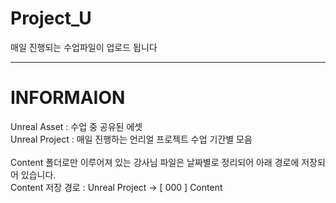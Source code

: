 # Project_U
매일 진행되는 수업파일이 업로드 됩니다

---

# INFORMAION
Unreal Asset : 수업 중 공유된 에셋<br/>
Unreal Project : 매일 진행하는 언리얼 프로젝트 수업 기간별 모음<br/>
<br/>
Content 폴더로만 이루어져 있는 강사님 파일은 날짜별로 정리되어 아래 경로에 저장되어 있습니다.<br/>
Content 저장 경로 : Unreal Project -> [ 000 ] Content
